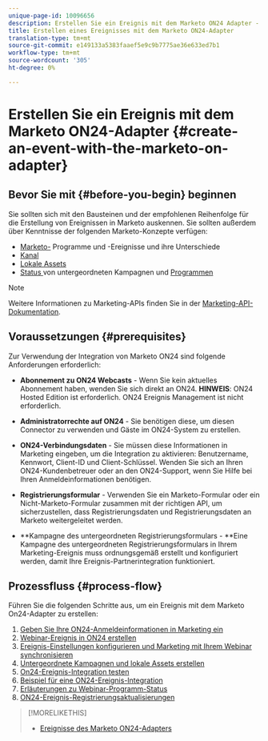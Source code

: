 ```yaml
---
unique-page-id: 10096656
description: Erstellen Sie ein Ereignis mit dem Marketo ON24 Adapter - Marketing Docs - Produktdokumentation
title: Erstellen eines Ereignisses mit dem Marketo ON24-Adapter
translation-type: tm+mt
source-git-commit: e149133a5383faaef5e9c9b7775ae36e633ed7b1
workflow-type: tm+mt
source-wordcount: '305'
ht-degree: 0%

---
```



# Erstellen Sie ein Ereignis mit dem Marketo ON24-Adapter {#create-an-event-with-the-marketo-on-adapter}

## Bevor Sie mit {#before-you-begin} beginnen

Sie sollten sich mit den Bausteinen und der empfohlenen Reihenfolge für die Erstellung von Ereignissen in Marketo auskennen. Sie sollten außerdem über Kenntnisse der folgenden Marketo-Konzepte verfügen:

* [Marketo-](../../../../product-docs/core-marketo-concepts/programs/creating-programs/understanding-programs.md) Programme und -Ereignisse und ihre Unterschiede
* [Kanal](../../../../product-docs/administration/tags/create-a-program-channel.md)
* [Lokale Assets](../../../../product-docs/core-marketo-concepts/programs/creating-programs/understanding-local-assets-in-a-program.md)
* [Status ](https://docs.marketo.com/x/IRCa) von untergeordneten Kampagnen und  [Programmen](../../../../product-docs/core-marketo-concepts/smart-campaigns/program-flow-actions/change-program-status.md)

>[!NOTE]
>
>Weitere Informationen zu Marketing-APIs finden Sie in der [Marketing-API-Dokumentation](http://developers.marketo.com/documentation/rest/).

## Voraussetzungen {#prerequisites}

Zur Verwendung der Integration von Marketo ON24 sind folgende Anforderungen erforderlich:

* **Abonnement zu ON24 Webcasts**  - Wenn Sie kein aktuelles Abonnement haben, wenden Sie sich direkt an ON24. **HINWEIS**: ON24 Hosted Edition ist erforderlich. ON24 Ereignis Management ist nicht erforderlich.

* **Administratorrechte auf ON24**  - Sie benötigen diese, um diesen Connector zu verwenden und Gäste im ON24-System zu erstellen.
* **ON24-Verbindungsdaten**  - Sie müssen diese Informationen in Marketing eingeben, um die Integration zu aktivieren: Benutzername, Kennwort, Client-ID und Client-Schlüssel. Wenden Sie sich an Ihren ON24-Kundenbetreuer oder an den ON24-Support, wenn Sie Hilfe bei Ihren Anmeldeinformationen benötigen.
* **Registrierungsformular**  - Verwenden Sie ein Marketo-Formular oder ein Nicht-Marketo-Formular zusammen mit der richtigen API, um sicherzustellen, dass Registrierungsdaten und Registrierungsdaten an Marketo weitergeleitet werden.
* **Kampagne des untergeordneten Registrierungsformulars - **Eine Kampagne des untergeordneten Registrierungsformulars in Ihrem Marketing-Ereignis muss ordnungsgemäß erstellt und konfiguriert werden, damit Ihre Ereignis-Partnerintegration funktioniert.

## Prozessfluss {#process-flow}

Führen Sie die folgenden Schritte aus, um ein Ereignis mit dem Marketo On24-Adapter zu erstellen:

1. [Geben Sie Ihre ON24-Anmeldeinformationen in Marketing ein](create-an-event-with-the-marketo-on24-adapter/enter-your-on24-credentials-in-marketo.md)
1. [Webinar-Ereignis in ON24 erstellen](create-an-event-with-the-marketo-on24-adapter/create-your-webinar-event-in-on24.md)
1. [Ereignis-Einstellungen konfigurieren und Marketing mit Ihrem Webinar synchronisieren](create-an-event-with-the-marketo-on24-adapter/configure-event-settings-and-sync-marketo-with-your-webinar.md)
1. [Untergeordnete Kampagnen und lokale Assets erstellen](create-an-event-with-the-marketo-on24-adapter/create-child-campaigns-and-local-assets.md)
1. [On24-Ereignis-Integration testen](create-an-event-with-the-marketo-on24-adapter/test-your-on24-event-integration.md)
1. [Beispiel für eine ON24-Ereignis-Integration](create-an-event-with-the-marketo-on24-adapter/example-on24-event-integration.md)
1. [Erläuterungen zu Webinar-Programm-Status](create-an-event-with-the-marketo-on24-adapter/understanding-webinar-program-statuses.md)
1. [ON24-Ereignis-Registrierungsaktualisierungen](create-an-event-with-the-marketo-on24-adapter/on24-event-registration-updates.md)

>[!MORELIKETHIS]
>
>* [Ereignisse des Marketo ON24-Adapters](create-an-event-with-the-marketo-on24-adapter/understanding-marketo-on24-adapter-events.md)

>



